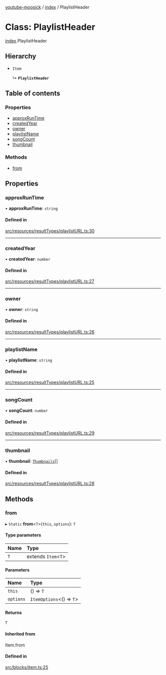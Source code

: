 [youtube-moosick](../README.md) / [index](../modules/index.md) / PlaylistHeader

# Class: PlaylistHeader

[index](../modules/index.md).PlaylistHeader

## Hierarchy

- `Item`

  ↳ **`PlaylistHeader`**

## Table of contents

### Properties

- [approxRunTime](index.PlaylistHeader.md#approxruntime)
- [createdYear](index.PlaylistHeader.md#createdyear)
- [owner](index.PlaylistHeader.md#owner)
- [playlistName](index.PlaylistHeader.md#playlistname)
- [songCount](index.PlaylistHeader.md#songcount)
- [thumbnail](index.PlaylistHeader.md#thumbnail)

### Methods

- [from](index.PlaylistHeader.md#from)

## Properties

### approxRunTime

• **approxRunTime**: `string`

#### Defined in

[src/resources/resultTypes/playlistURL.ts:30](https://github.com/EvasiveXkiller/youtube-moosick/blob/026dabc/src/resources/resultTypes/playlistURL.ts#L30)

___

### createdYear

• **createdYear**: `number`

#### Defined in

[src/resources/resultTypes/playlistURL.ts:27](https://github.com/EvasiveXkiller/youtube-moosick/blob/026dabc/src/resources/resultTypes/playlistURL.ts#L27)

___

### owner

• **owner**: `string`

#### Defined in

[src/resources/resultTypes/playlistURL.ts:26](https://github.com/EvasiveXkiller/youtube-moosick/blob/026dabc/src/resources/resultTypes/playlistURL.ts#L26)

___

### playlistName

• **playlistName**: `string`

#### Defined in

[src/resources/resultTypes/playlistURL.ts:25](https://github.com/EvasiveXkiller/youtube-moosick/blob/026dabc/src/resources/resultTypes/playlistURL.ts#L25)

___

### songCount

• **songCount**: `number`

#### Defined in

[src/resources/resultTypes/playlistURL.ts:29](https://github.com/EvasiveXkiller/youtube-moosick/blob/026dabc/src/resources/resultTypes/playlistURL.ts#L29)

___

### thumbnail

• **thumbnail**: [`Thumbnails`](index.Thumbnails.md)[]

#### Defined in

[src/resources/resultTypes/playlistURL.ts:28](https://github.com/EvasiveXkiller/youtube-moosick/blob/026dabc/src/resources/resultTypes/playlistURL.ts#L28)

## Methods

### from

▸ `Static` **from**<`T`\>(`this`, `options`): `T`

#### Type parameters

| Name | Type |
| :------ | :------ |
| `T` | extends `Item`<`T`\> |

#### Parameters

| Name | Type |
| :------ | :------ |
| `this` | () => `T` |
| `options` | `ItemOptions`<() => `T`\> |

#### Returns

`T`

#### Inherited from

Item.from

#### Defined in

[src/blocks/item.ts:25](https://github.com/EvasiveXkiller/youtube-moosick/blob/026dabc/src/blocks/item.ts#L25)
